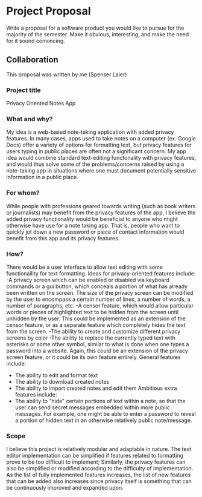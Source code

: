 # Project Proposal

Write a proposal for a software product you would like to pursue for the majority of the semester. Make it obvious, interesting, and make the need for it sound convincing.

## Collaboration

This proposal was written by me (Spenser Laier)

### Project title

Privacy Oriented Notes App

### What and why?

My idea is a web-based note-taking application with added privacy features. In many cases, apps used to take notes on a computer (ex. Google Docs) offer a variety
of options for formatting text, but privacy features for users typing in public places are often not a significant
concern. My app idea would combine standard text-editing functonality with privacy features, and would thus solve some of the problems/concerns raised by
using a note-taking app in situations where one must document potentially sensitive information in a public place.

### For whom?


While people with professions geared towards writing (such as book writers or journalists) may benefit from the privacy features of the app, I believe the 
added privacy functionality would be beneficial to anyone who might otherwise have use for a note taking app. That is, people who want to quickly jot down
a new password or piece of contact information would benefit from this app and its privacy features.

### How?

There would be a user interface to allow text editing with some functionaility for text formatting. 
Ideas for privacy-oriented features include:
  -A privacy screen which can be enabled or disabled via keyboard commands or a gui button, which conceals a portion of what has already been written
on the screen. The size of the privacy screen can be modified by the user to encompass a certain number of lines, a number of words, a number of paragraphs,
etc.
  -A censor feature, which would allow particular words or pieces of highlighted text to be hidden from the screen until unhidden by the user. This could
be implemented as an extension of the censor feature, or as a separate feature which completely hides the text from the screen.
  -The ability to create and customize different privacy screens by color
  -The ability to replace the currently typed text with asterisks or some other symbol, similar to what is done
 when one types a password into a website. Again, this could be an extension of the privacy screen feature, or it could be its own
 feature entirely.
General features include:
  - The ability to edit and format text
  - The ability to download created notes
  - The ability to import created notes and edit them
 Ambitious extra features include:
  - The ability to "hide" certain portions of text within a note, so that the user can send secret messages
embedded within more public messages. For example, one might be able to enter a password to reveal a portion of hidden
text in an otherwise relatively public note/message.

### Scope

I believe this project is relatively modular and adaptable in nature. The text editor implementation can be simplified if features related to formatting
prove to be too difficult to implement; Similarly, the privacy features can also be simplified or modified according to the difficulty of implementation. As the
list of fully implemented features increases, the list of new features that can be added also increases since privacy itself is something that can be continuously
improved and expanded upon.
